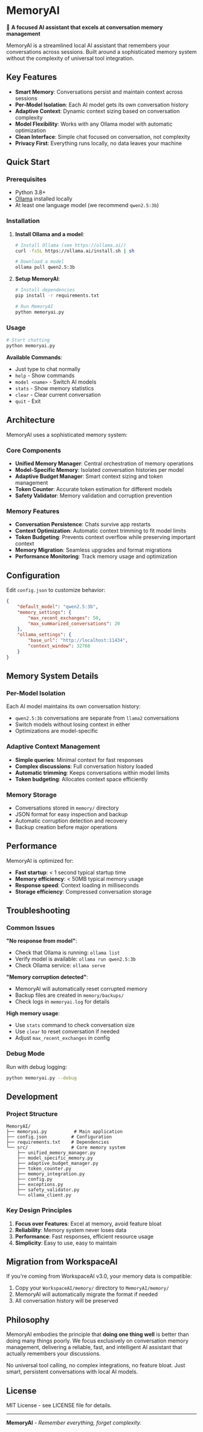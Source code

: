 # MemoryAI

🧠 **A focused AI assistant that excels at conversation memory management**

MemoryAI is a streamlined local AI assistant that remembers your conversations across sessions. Built around a sophisticated memory system without the complexity of universal tool integration.

## Key Features

- **Smart Memory**: Conversations persist and maintain context across sessions
- **Per-Model Isolation**: Each AI model gets its own conversation history  
- **Adaptive Context**: Dynamic context sizing based on conversation complexity
- **Model Flexibility**: Works with any Ollama model with automatic optimization
- **Clean Interface**: Simple chat focused on conversation, not complexity
- **Privacy First**: Everything runs locally, no data leaves your machine

## Quick Start

### Prerequisites
- Python 3.8+
- [Ollama](https://ollama.ai/) installed locally
- At least one language model (we recommend `qwen2.5:3b`)

### Installation

1. **Install Ollama and a model**:
   ```bash
   # Install Ollama (see https://ollama.ai/)
   curl -fsSL https://ollama.ai/install.sh | sh
   
   # Download a model
   ollama pull qwen2.5:3b
   ```

2. **Setup MemoryAI**:
   ```bash
   # Install dependencies
   pip install -r requirements.txt
   
   # Run MemoryAI
   python memoryai.py
   ```

### Usage

```bash
# Start chatting
python memoryai.py
```

**Available Commands**:
- Just type to chat normally
- `help` - Show commands
- `model <name>` - Switch AI models
- `stats` - Show memory statistics  
- `clear` - Clear current conversation
- `quit` - Exit

## Architecture

MemoryAI uses a sophisticated memory system:

### Core Components
- **Unified Memory Manager**: Central orchestration of memory operations
- **Model-Specific Memory**: Isolated conversation histories per model
- **Adaptive Budget Manager**: Smart context sizing and token management
- **Token Counter**: Accurate token estimation for different models
- **Safety Validator**: Memory validation and corruption prevention

### Memory Features
- **Conversation Persistence**: Chats survive app restarts
- **Context Optimization**: Automatic context trimming to fit model limits
- **Token Budgeting**: Prevents context overflow while preserving important context
- **Memory Migration**: Seamless upgrades and format migrations
- **Performance Monitoring**: Track memory usage and optimization

## Configuration

Edit `config.json` to customize behavior:

```json
{
    "default_model": "qwen2.5:3b",
    "memory_settings": {
        "max_recent_exchanges": 50,
        "max_summarized_conversations": 20
    },
    "ollama_settings": {
        "base_url": "http://localhost:11434",
        "context_window": 32768
    }
}
```

## Memory System Details

### Per-Model Isolation
Each AI model maintains its own conversation history:
- `qwen2.5:3b` conversations are separate from `llama2` conversations
- Switch models without losing context in either
- Optimizations are model-specific

### Adaptive Context Management
- **Simple queries**: Minimal context for fast responses
- **Complex discussions**: Full conversation history loaded
- **Automatic trimming**: Keeps conversations within model limits
- **Token budgeting**: Allocates context space efficiently

### Memory Storage
- Conversations stored in `memory/` directory
- JSON format for easy inspection and backup
- Automatic corruption detection and recovery
- Backup creation before major operations

## Performance

MemoryAI is optimized for:
- **Fast startup**: < 1 second typical startup time
- **Memory efficiency**: < 50MB typical memory usage
- **Response speed**: Context loading in milliseconds
- **Storage efficiency**: Compressed conversation storage

## Troubleshooting

### Common Issues

**"No response from model"**:
- Check that Ollama is running: `ollama list`
- Verify model is available: `ollama run qwen2.5:3b`
- Check Ollama service: `ollama serve`

**"Memory corruption detected"**:
- MemoryAI will automatically reset corrupted memory
- Backup files are created in `memory/backups/`
- Check logs in `memoryai.log` for details

**High memory usage**:
- Use `stats` command to check conversation size
- Use `clear` to reset conversation if needed
- Adjust `max_recent_exchanges` in config

### Debug Mode

Run with debug logging:
```bash
python memoryai.py --debug
```

## Development

### Project Structure
```
MemoryAI/
├── memoryai.py          # Main application
├── config.json         # Configuration
├── requirements.txt    # Dependencies
└── src/                # Core memory system
    ├── unified_memory_manager.py
    ├── model_specific_memory.py
    ├── adaptive_budget_manager.py
    ├── token_counter.py
    ├── memory_integration.py
    ├── config.py
    ├── exceptions.py
    ├── safety_validator.py
    └── ollama_client.py
```

### Key Design Principles
1. **Focus over Features**: Excel at memory, avoid feature bloat
2. **Reliability**: Memory system never loses data
3. **Performance**: Fast responses, efficient resource usage
4. **Simplicity**: Easy to use, easy to maintain

## Migration from WorkspaceAI

If you're coming from WorkspaceAI v3.0, your memory data is compatible:

1. Copy your `WorkspaceAI/memory/` directory to `MemoryAI/memory/`
2. MemoryAI will automatically migrate the format if needed
3. All conversation history will be preserved

## Philosophy

MemoryAI embodies the principle that **doing one thing well** is better than doing many things poorly. We focus exclusively on conversation memory management, delivering a reliable, fast, and intelligent AI assistant that actually remembers your discussions.

No universal tool calling, no complex integrations, no feature bloat. Just smart, persistent conversations with local AI models.

## License

MIT License - see LICENSE file for details.

---

**MemoryAI** - *Remember everything, forget complexity.*
